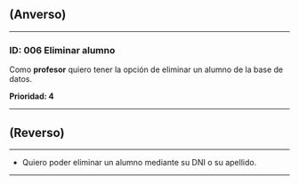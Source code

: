 ## (Anverso)
---

### **ID:** 006 **Eliminar alumno**

Como **profesor** quiero tener la opción de eliminar un alumno de la base de datos.

__Prioridad: 4__

---

## (Reverso)

---

* Quiero poder eliminar un alumno mediante su DNI o su apellido.


---
